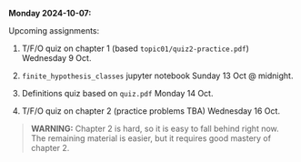 **Monday 2024-10-07:**

Upcoming assignments:

1. T/F/O quiz on chapter 1 (based `topic01/quiz2-practice.pdf`) Wednesday 9 Oct.

1. `finite_hypothesis_classes` jupyter notebook Sunday 13 Oct @ midnight.

1. Definitions quiz based on `quiz.pdf` Monday 14 Oct.

1. T/F/O quiz on chapter 2 (practice problems TBA) Wednesday 16 Oct.

> **WARNING:**
> Chapter 2 is hard, so it is easy to fall behind right now.
> The remaining material is easier,
> but it requires good mastery of chapter 2.
